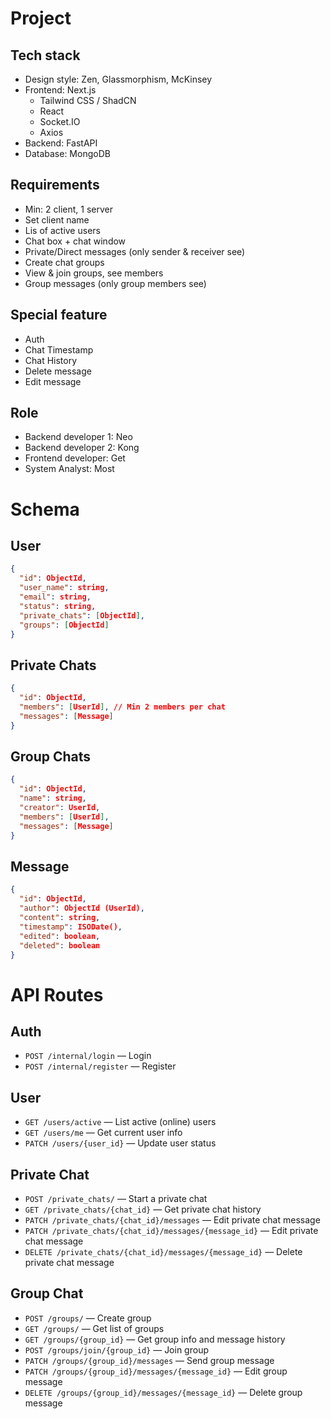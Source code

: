 # Project

## Tech stack
- Design style: Zen, Glassmorphism, McKinsey
- Frontend: Next.js
  - Tailwind CSS / ShadCN
  - React
  - Socket.IO
  - Axios
- Backend: FastAPI
- Database: MongoDB

## Requirements
- Min: 2 client, 1 server
- Set client name
- Lis of active users
- Chat box + chat window
- Private/Direct messages (only sender & receiver see)
- Create chat groups
- View & join groups, see members
- Group messages (only group members see)

## Special feature
- Auth
- Chat Timestamp
- Chat History
- Delete message
- Edit message

## Role
- Backend developer 1: Neo
- Backend developer 2: Kong
- Frontend developer: Get
- System Analyst: Most


# Schema

## User

```json
{
  "id": ObjectId,
  "user_name": string,
  "email": string,
  "status": string,
  "private_chats": [ObjectId],
  "groups": [ObjectId]
}
```

## Private Chats

```json
{
  "id": ObjectId,
  "members": [UserId], // Min 2 members per chat
  "messages": [Message]
}
```

## Group Chats

```json
{
  "id": ObjectId,
  "name": string,
  "creator": UserId,
  "members": [UserId],
  "messages": [Message]
}
```

## Message

```json
{
  "id": ObjectId,
  "author": ObjectId (UserId),
  "content": string,
  "timestamp": ISODate(),
  "edited": boolean,
  "deleted": boolean
}
```

# API Routes

## Auth

- `POST /internal/login` — Login
- `POST /internal/register` — Register

## User

- `GET /users/active` — List active (online) users
- `GET /users/me` — Get current user info
- `PATCH /users/{user_id}` — Update user status

## Private Chat

- `POST /private_chats/` — Start a private chat
- `GET /private_chats/{chat_id}` — Get private chat history
- `PATCH /private_chats/{chat_id}/messages` — Edit private chat message
- `PATCH /private_chats/{chat_id}/messages/{message_id}` — Edit private chat message
- `DELETE /private_chats/{chat_id}/messages/{message_id}` — Delete private chat message

## Group Chat

- `POST /groups/` — Create group
- `GET /groups/` — Get list of groups
- `GET /groups/{group_id}` — Get group info and message history
- `POST /groups/join/{group_id}` — Join group
- `PATCH /groups/{group_id}/messages` — Send group message
- `PATCH /groups/{group_id}/messages/{message_id}` — Edit group message
- `DELETE /groups/{group_id}/messages/{message_id}` — Delete group message
